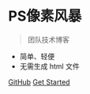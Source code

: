 <!-- ![logo](/_media/perfact-world.ico) -->

# PS像素风暴 

> 团队技术博客

- 简单、轻便
- 无需生成 html 文件


[GitHub](https://github.com/docsifyjs/docsify/)
[Get Started](README.md)

<!-- 背景图片 -->



<!-- 背景色 -->

<!-- ![color](#fff) -->

